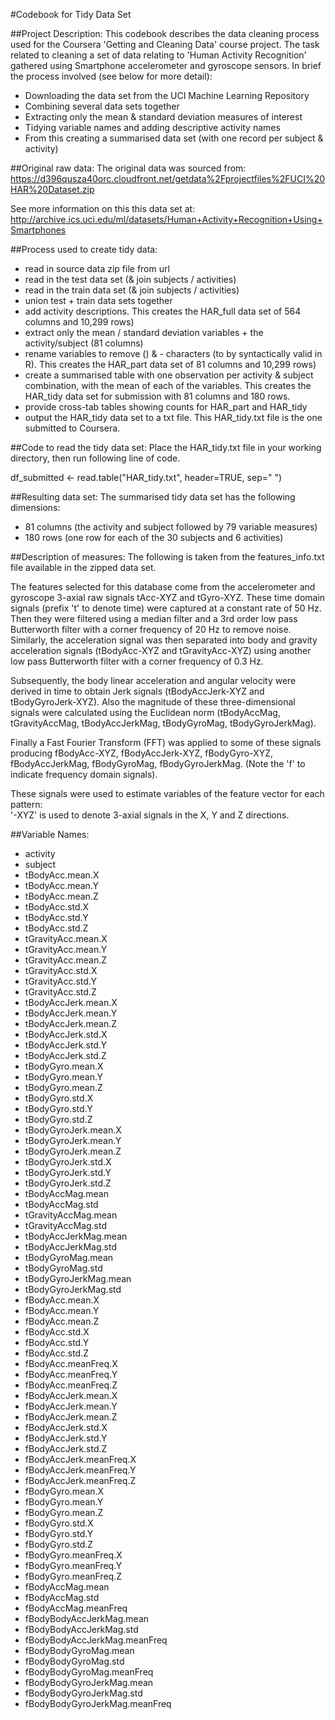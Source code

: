 #Codebook for Tidy Data Set

##Project Description:
This codebook describes the data cleaning process used for the Coursera 'Getting and Cleaning Data' course project. The task related to cleaning a set of data relating to 'Human Activity Recognition' gathered using Smartphone accelerometer and gyroscope sensors. In brief the process involved (see below for more detail):

- Downloading the data set from the UCI Machine Learning Repository
- Combining several data sets together
- Extracting only the mean & standard deviation measures of interest
- Tidying variable names and adding descriptive activity names
- From this creating a summarised data set (with one record per subject & activity)

##Original raw data:
The original data was sourced from:
https://d396qusza40orc.cloudfront.net/getdata%2Fprojectfiles%2FUCI%20HAR%20Dataset.zip

See more information on this this data set at:
http://archive.ics.uci.edu/ml/datasets/Human+Activity+Recognition+Using+Smartphones


##Process used to create tidy data:
- read in source data zip file from url
- read in the test data set (& join subjects / activities)
- read in the train data set (& join subjects / activities)
- union test + train data sets together
- add activity descriptions. This creates the HAR_full data set of 564 columns and 10,299 rows)
- extract only the mean / standard deviation variables + the activity/subject (81 columns)
- rename variables to remove () & - characters (to by syntactically valid in R). This creates the HAR_part data set of 81 columns and 10,299 rows)
- create a summarised table with one observation per activity & subject combination, with the mean of each of the variables. This creates the HAR_tidy data set for submission with 81 columns and 180 rows.
- provide cross-tab tables showing counts for HAR_part and HAR_tidy
- output the HAR_tidy data set to a txt file. This HAR_tidy.txt file is the one submitted to Coursera.

##Code to read the tidy data set:
Place the HAR_tidy.txt file in your working directory, then run following line of code.

df_submitted <- read.table("HAR_tidy.txt", header=TRUE, sep=" ")


##Resulting data set:
The summarised tidy data set has the following dimensions:
- 81 columns (the activity and subject followed by 79 variable measures)
- 180 rows (one row for each of the 30 subjects and 6 activities)

##Description of measures:
The following is taken from the features_info.txt file available in the zipped data set.

The features selected for this database come from the accelerometer and gyroscope 3-axial raw signals tAcc-XYZ and tGyro-XYZ. These time domain signals (prefix 't' to denote time) were captured at a constant rate of 50 Hz. Then they were filtered using a median filter and a 3rd order low pass Butterworth filter with a corner frequency of 20 Hz to remove noise. Similarly, the acceleration signal was then separated into body and gravity acceleration signals (tBodyAcc-XYZ and tGravityAcc-XYZ) using another low pass Butterworth filter with a corner frequency of 0.3 Hz. 

Subsequently, the body linear acceleration and angular velocity were derived in time to obtain Jerk signals (tBodyAccJerk-XYZ and tBodyGyroJerk-XYZ). Also the magnitude of these three-dimensional signals were calculated using the Euclidean norm (tBodyAccMag, tGravityAccMag, tBodyAccJerkMag, tBodyGyroMag, tBodyGyroJerkMag). 

Finally a Fast Fourier Transform (FFT) was applied to some of these signals producing fBodyAcc-XYZ, fBodyAccJerk-XYZ, fBodyGyro-XYZ, fBodyAccJerkMag, fBodyGyroMag, fBodyGyroJerkMag. (Note the 'f' to indicate frequency domain signals). 

These signals were used to estimate variables of the feature vector for each pattern:  
'-XYZ' is used to denote 3-axial signals in the X, Y and Z directions.

##Variable Names:
- activity
- subject
- tBodyAcc.mean.X
- tBodyAcc.mean.Y
- tBodyAcc.mean.Z
- tBodyAcc.std.X
- tBodyAcc.std.Y
- tBodyAcc.std.Z
- tGravityAcc.mean.X
- tGravityAcc.mean.Y
- tGravityAcc.mean.Z
- tGravityAcc.std.X
- tGravityAcc.std.Y
- tGravityAcc.std.Z
- tBodyAccJerk.mean.X
- tBodyAccJerk.mean.Y
- tBodyAccJerk.mean.Z
- tBodyAccJerk.std.X
- tBodyAccJerk.std.Y
- tBodyAccJerk.std.Z
- tBodyGyro.mean.X
- tBodyGyro.mean.Y
- tBodyGyro.mean.Z
- tBodyGyro.std.X
- tBodyGyro.std.Y
- tBodyGyro.std.Z
- tBodyGyroJerk.mean.X
- tBodyGyroJerk.mean.Y
- tBodyGyroJerk.mean.Z
- tBodyGyroJerk.std.X
- tBodyGyroJerk.std.Y
- tBodyGyroJerk.std.Z
- tBodyAccMag.mean
- tBodyAccMag.std
- tGravityAccMag.mean
- tGravityAccMag.std
- tBodyAccJerkMag.mean
- tBodyAccJerkMag.std
- tBodyGyroMag.mean
- tBodyGyroMag.std
- tBodyGyroJerkMag.mean
- tBodyGyroJerkMag.std
- fBodyAcc.mean.X
- fBodyAcc.mean.Y
- fBodyAcc.mean.Z
- fBodyAcc.std.X
- fBodyAcc.std.Y
- fBodyAcc.std.Z
- fBodyAcc.meanFreq.X
- fBodyAcc.meanFreq.Y
- fBodyAcc.meanFreq.Z
- fBodyAccJerk.mean.X
- fBodyAccJerk.mean.Y
- fBodyAccJerk.mean.Z
- fBodyAccJerk.std.X
- fBodyAccJerk.std.Y
- fBodyAccJerk.std.Z
- fBodyAccJerk.meanFreq.X
- fBodyAccJerk.meanFreq.Y
- fBodyAccJerk.meanFreq.Z
- fBodyGyro.mean.X
- fBodyGyro.mean.Y
- fBodyGyro.mean.Z
- fBodyGyro.std.X
- fBodyGyro.std.Y
- fBodyGyro.std.Z
- fBodyGyro.meanFreq.X
- fBodyGyro.meanFreq.Y
- fBodyGyro.meanFreq.Z
- fBodyAccMag.mean
- fBodyAccMag.std
- fBodyAccMag.meanFreq
- fBodyBodyAccJerkMag.mean
- fBodyBodyAccJerkMag.std
- fBodyBodyAccJerkMag.meanFreq
- fBodyBodyGyroMag.mean
- fBodyBodyGyroMag.std
- fBodyBodyGyroMag.meanFreq
- fBodyBodyGyroJerkMag.mean
- fBodyBodyGyroJerkMag.std
- fBodyBodyGyroJerkMag.meanFreq